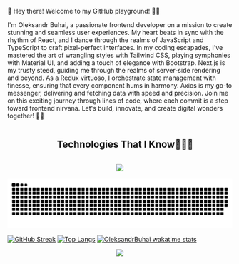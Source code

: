 👋 Hey there! Welcome to my GitHub playground! 👨‍💻

I'm Oleksandr Buhai, a passionate frontend developer on a mission to create stunning and seamless user experiences. My heart beats in sync with the rhythm of React, and I dance through the realms of JavaScript and TypeScript to craft pixel-perfect interfaces.
In my coding escapades, I've mastered the art of wrangling styles with Tailwind CSS, playing symphonies with Material UI, and adding a touch of elegance with Bootstrap. Next.js is my trusty steed, guiding me through the realms of server-side rendering and beyond.
As a Redux virtuoso, I orchestrate state management with finesse, ensuring that every component hums in harmony. Axios is my go-to messenger, delivering and fetching data with speed and precision.
Join me on this exciting journey through lines of code, where each commit is a step toward frontend nirvana. Let's build, innovate, and create digital wonders together! 🚀✨


<div id="user-content-toc">
  <ul align="center">
    <summary><h2 style="display: inline-block">Technologies That I Know👨🏻‍💻</h2></summary>
  </ul>
</div>
<!--tech stack icons-->
<p align="center">
  <a href="https://skillicons.dev">
    <img src="https://skillicons.dev/icons?i=git,aws,bootstrap,css,express,figma,github,html,materialui,mongodb,nextjs,nodejs,react,redux,tailwind,axios,js,ts,vscode&perline=14" />
  </a>

<div align="center">
  <img  src="https://github.com/1999AZZAR/1999AZZAR/blob/main/resources/img/grid-snake.svg"
       alt="snake" /></a>
</div>


[![GitHub Streak](https://github-readme-streak-stats.herokuapp.com?user=OleksandrBuhai&theme=algolia&date_format=M%20j%5B%2C%20Y%5D)](https://git.io/streak-stats) [![Top Langs](https://github-readme-stats.vercel.app/api/top-langs/?username=OleksandrBuhai&theme=algolia)](https://github.com/OleksandrBuhai/github-readme-stats) [![OleksandrBuhai wakatime stats](https://github-readme-stats.vercel.app/api/wakatime?username=OleksandrBuhai&theme=algolia)](https://github.com/OleksandrBuhai/github-readme-stats)


<div align="center">
  
[![](https://visitcount.itsvg.in/api?id=OlekBuh&label=Profile%20Views&pretty=false)](https://visitcount.itsvg.in)
  
</div>

